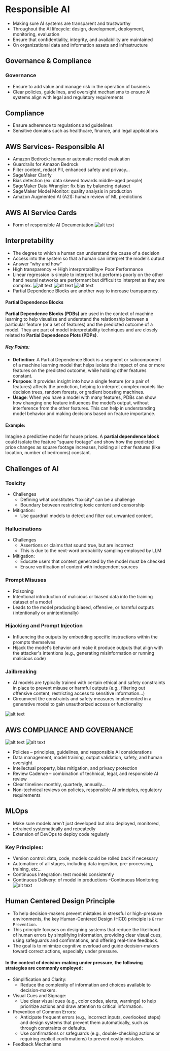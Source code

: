 # Responsible AI
- Making sure AI systems are transparent and trustworthy
- Throughout the AI lifecycle: design, development, deployment,
monitoring, evaluation
- Ensure that confidentiality, integrity, and availability are maintained
- On organizational data and information assets and infrastructure

## Governance & Compliance
### Governance
- Ensure to add value and manage risk in the operation of business
- Clear policies, guidelines, and oversight mechanisms to ensure AI systems align with legal and regulatory requirements
## Compliance
- Ensure adherence to regulations and guidelines
- Sensitive domains such as healthcare, finance, and legal applications

## AWS Services- Responsible AI
- Amazon Bedrock: human or automatic model evaluation
- Guardrails for Amazon Bedrock
- Filter content, redact PII, enhanced safety and privacy…
- SageMaker Clarify
- Bias detection (ex: data skewed towards middle-aged people)
- SageMaker Data Wrangler: fix bias by balancing dataset
- SageMaker Model Monitor: quality analysis in production
- Amazon Augmented AI (A2I): human review of ML predictions
## AWS AI Service Cards
- Form of responsible AI Documentation
![alt text](image-12.png)

## Interpretability
- The degree to which a human can understand the cause of a decision
- Access into the system so that a human can interpret the model’s output
- Answer “why and how”
- High transparency => High interpretability=> Poor Performance
- Linear regression is simple to interpret but performs poorly on the other hand neural networks are performant but difficult to interpret as they are complex.
![alt text](image-13.png)
![alt text](image-14.png)
![alt text](image-15.png)
- Partial Dependence Blocks are another way to increase transparency.
#### Partial Dependence Blocks
**Partial Dependence Blocks (PDBs)** are used in the context of machine learning to help visualize and understand the relationship between a particular feature (or a set of features) and the predicted outcome of a model. They are part of model interpretability techniques and are closely related to **Partial Dependence Plots (PDPs)**.

##### Key Points:
- **Definition**: A Partial Dependence Block is a segment or subcomponent of a machine learning model that helps isolate the impact of one or more features on the predicted outcome, while holding other features constant.
- **Purpose**: It provides insight into how a single feature (or a pair of features) affects the prediction, helping to interpret complex models like decision trees, random forests, or gradient boosting machines.
- **Usage**: When you have a model with many features, PDBs can show how changing one feature influences the model’s output, without interference from the other features. This can help in understanding model behavior and making decisions based on feature importance.

#### Example:
Imagine a predictive model for house prices. A **partial dependence block** could isolate the feature "square footage" and show how the predicted price changes as square footage increases, holding all other features (like location, number of bedrooms) constant.
## Challenges of AI
### Toxicity
- Challenges
    - Defining what constitutes “toxicity” can be a
    challenge
    - Boundary between restricting toxic content and censorship
- Mitigation:
    - Use guardrail models to detect and filter out
unwanted content.
### Hallucinations
- Challenges
    - Assertions or claims that sound true, but are incorrect
    - This is due to the next-word probability sampling employed by LLM
- Mitigation:
    - Educate users that content generated by
    the model must be checked
    - Ensure verification of content with independent sources
### Prompt Misuses
- Poisoning
- Intentional introduction of malicious or biased data into the training dataset of a model
- Leads to the model producing biased, offensive, or harmful outputs (intentionally or unintentionally)
### Hijacking and Prompt Injection
- Influencing the outputs by embedding specific
instructions within the prompts themselves
- Hijack the model's behavior and make it produce outputs that align with the attacker's intentions (e.g., generating misinformation or running malicious code)
### Jailbreaking
- AI models are typically trained with certain ethical and safety constraints in place to prevent misuse or harmful outputs (e.g., filtering out
offensive content, restricting access to sensitive information…)
- Circumvent the constraints and safety measures implemented in a generative model to gain unauthorized access or functionality

![alt text](image-16.png)
## AWS COMPLIANCE AND GOVERNANCE
![alt text](image-17.png)
![alt text](image-18.png)
 - Policies – principles, guidelines, and responsible AI considerations
 -  Data management, model training, output validation, safety, and human oversight
 - Intellectual property, bias mitigation, and privacy protection
 - Review Cadence – combination of technical, legal, and responsible AI review
 - Clear timeline: monthly, quarterly, annually…
- Non-technical reviews on policies, responsible AI principles, regulatory requirements

## MLOps
- Make sure models aren’t just developed but also deployed, monitored, retrained systematically and repeatedly
- Extension of DevOps to deploy code regularly
### Key Principles:
- Version control: data, code, models could be rolled back if necessary
- Automation: of all stages, including data ingestion, pre-processing, training, etc…
- Continuous Integration: test models consistently
- Continuous Delivery: of model in productions
-Continuous Monitoring
![alt text](image-19.png)

## Human Centered Design Principle
- To help decision-makers prevent mistakes in stressful or high-pressure environments, the key Human-Centered Design (HCD) principle is `Error Prevention`. 
- This principle focuses on designing systems that reduce the likelihood of human errors by simplifying information, providing clear visual cues, using safeguards and confirmations, and offering real-time feedback. 
- The goal is to minimize cognitive overload and guide decision-makers toward correct actions, especially under pressure.

#### In the context of decision-making under pressure, the following strategies are commonly employed:

- Simplification and Clarity:
    - Reduce the complexity of information and choices available to decision-makers.
- Visual Cues and Signage:
    - Use clear visual cues (e.g., color codes, alerts, warnings) to help prioritize actions and draw attention to critical information.
- Prevention of Common Errors:
    - Anticipate frequent errors (e.g., incorrect inputs, overlooked steps) and design systems that prevent them automatically, such as through constraints or defaults.
    - Use confirmations or safeguards (e.g., double-checking actions or requiring explicit confirmations) to prevent costly mistakes.
- Feedback Mechanisms
